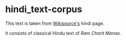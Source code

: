 # hindi_text-corpus

This text is taken from [Wikisource's](https://wikisource.org/wiki/Main_Page/%E0%A4%B9%E0%A4%BF%E0%A4%A8%E0%A5%8D%E0%A4%A6%E0%A5%80) hindi page.

It consists of classical Hindu text of *Ram Charit Manas*.
